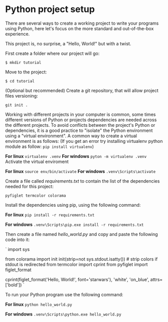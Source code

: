 # Python project setup

There are several ways to create a working project to write your programs using Python, here let's focus on the more standard and out-of-the-box experience.

This project is, no surprise, a "Hello, World!" but with a twist.

First create a folder where our project will go:

`
$ mkdir tutorial
`

Move to the project:

`
$ cd tutorial
`

(Optional but recommended) Create a git repository, that will allow project files versioning:

`
git init .
`

Working with different projects in your computer is common, some times different versions of Python or projects dependencies are needed across the different projects. To avoid conflicts between the project's Python or dependencies, it is a good practice to "isolate" the Python environment using a "virtual environment". A common way to create a virtual environment is as follows:
(If you get an error try installing virtualenv python module as follow: `pip install virtualenv`)

__For linux__
`
virtualenv .venv
`
__For windows__
`
pyton -m virtualenv .venv
`
Activate the virtual enviroment

__For linux__
`
source env/bin/activate
`
__For windows__
`
.venv\Scripts\activate
`

Create a file called _requirements.txt_ to contain the list of the dependencies needed for this project:

`
pyfiglet
termcolor
colorama
`

Install the dependencies using pip, using the following command:

__For linux__
`
pip install -r requirements.txt
`

__For windows__
`
.venv\Scripts\pip.exe install -r requirements.txt
`

Then create a file named *hello_world.py* and copy and paste the following code into it:

`
import sys

from colorama import init
init(strip=not sys.stdout.isatty()) # strip colors if stdout is redirected
from termcolor import cprint
from pyfiglet import figlet_format

cprint(figlet_format('Hello, World!', font='starwars'),
       'white', 'on_blue', attrs=['bold'])
`

To run your Python program use the following command:

__For linux__
`
python hello_world.py
`

__For windows__
`
.venv\Scripts\python.exe hello_world.py
`
